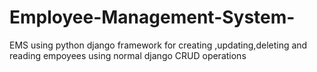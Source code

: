 # Employee-Management-System-
EMS using python django  framework for creating ,updating,deleting and reading empoyees using normal django CRUD operations
